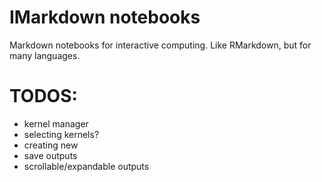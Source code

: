 # IMarkdown notebooks

Markdown notebooks for interactive computing. Like RMarkdown, but for many languages.

# TODOS:

- kernel manager
- selecting kernels?
- creating new
- save outputs
- scrollable/expandable outputs
